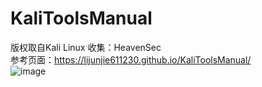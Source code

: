 # KaliToolsManual
版权取自Kali Linux 收集：HeavenSec<br>
参考页面：https://lijunjie611230.github.io/KaliToolsManual/<br>
![image](https://github.com/AGLcaicai/KaliToolsManual/blob/master/%E9%A6%96%E9%A1%B5%E5%9B%BE.png)
